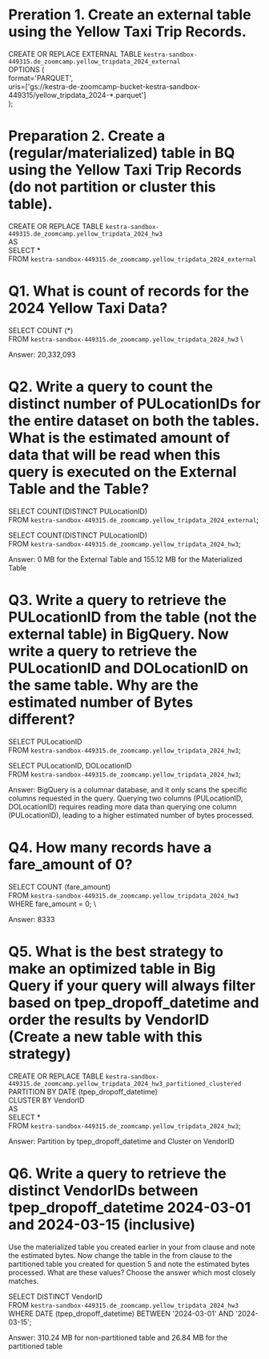 # Preration 1. Create an external table using the Yellow Taxi Trip Records.

CREATE OR REPLACE EXTERNAL TABLE `kestra-sandbox-449315.de_zoomcamp.yellow_tripdata_2024_external` \
OPTIONS ( \
  format='PARQUET', \
  uris=['gs://kestra-de-zoomcamp-bucket-kestra-sandbox-449315/yellow_tripdata_2024-*.parquet'] \
); 


# Preparation 2. Create a (regular/materialized) table in BQ using the Yellow Taxi Trip Records (do not partition or cluster this table).

CREATE OR REPLACE TABLE `kestra-sandbox-449315.de_zoomcamp.yellow_tripdata_2024_hw3` \
AS \
SELECT *  \
FROM `kestra-sandbox-449315.de_zoomcamp.yellow_tripdata_2024_external` 


# Q1. What is count of records for the 2024 Yellow Taxi Data?

SELECT COUNT (*) \
FROM `kestra-sandbox-449315.de_zoomcamp.yellow_tripdata_2024_hw3` \

Answer: 20,332,093


# Q2. Write a query to count the distinct number of PULocationIDs for the entire dataset on both the tables. What is the estimated amount of data that will be read when this query is executed on the External Table and the Table?

SELECT COUNT(DISTINCT PULocationID) \
FROM `kestra-sandbox-449315.de_zoomcamp.yellow_tripdata_2024_external`;

SELECT COUNT(DISTINCT PULocationID) \
FROM `kestra-sandbox-449315.de_zoomcamp.yellow_tripdata_2024_hw3`;

Answer: 0 MB for the External Table and 155.12 MB for the Materialized Table


# Q3. Write a query to retrieve the PULocationID from the table (not the external table) in BigQuery. Now write a query to retrieve the PULocationID and DOLocationID on the same table. Why are the estimated number of Bytes different?

SELECT PULocationID \
FROM `kestra-sandbox-449315.de_zoomcamp.yellow_tripdata_2024_hw3`;

SELECT PULocationID, DOLocationID \
FROM `kestra-sandbox-449315.de_zoomcamp.yellow_tripdata_2024_hw3`;

Answer: BigQuery is a columnar database, and it only scans the specific columns requested in the query. Querying two columns (PULocationID, DOLocationID) requires reading more data than querying one column (PULocationID), leading to a higher estimated number of bytes processed.


# Q4. How many records have a fare_amount of 0?

SELECT COUNT (fare_amount) \
FROM `kestra-sandbox-449315.de_zoomcamp.yellow_tripdata_2024_hw3` \
WHERE fare_amount = 0; \

Answer: 8333


# Q5. What is the best strategy to make an optimized table in Big Query if your query will always filter based on tpep_dropoff_datetime and order the results by VendorID (Create a new table with this strategy)

CREATE OR REPLACE TABLE `kestra-sandbox-449315.de_zoomcamp.yellow_tripdata_2024_hw3_partitioned_clustered` \
PARTITION BY DATE (tpep_dropoff_datetime) \
CLUSTER BY VendorID \
AS \
SELECT * \
FROM `kestra-sandbox-449315.de_zoomcamp.yellow_tripdata_2024_hw3`;

Answer: Partition by tpep_dropoff_datetime and Cluster on VendorID


# Q6. Write a query to retrieve the distinct VendorIDs between tpep_dropoff_datetime 2024-03-01 and 2024-03-15 (inclusive) 

Use the materialized table you created earlier in your from clause and note the estimated bytes. Now change the table in the from clause to the partitioned table you created for question 5 and note the estimated bytes processed. What are these values?
Choose the answer which most closely matches.

SELECT DISTINCT VendorID \
FROM `kestra-sandbox-449315.de_zoomcamp.yellow_tripdata_2024_hw3` \
WHERE DATE (tpep_dropoff_datetime) BETWEEN '2024-03-01' AND '2024-03-15';

Answer: 310.24 MB for non-partitioned table and 26.84 MB for the partitioned table



